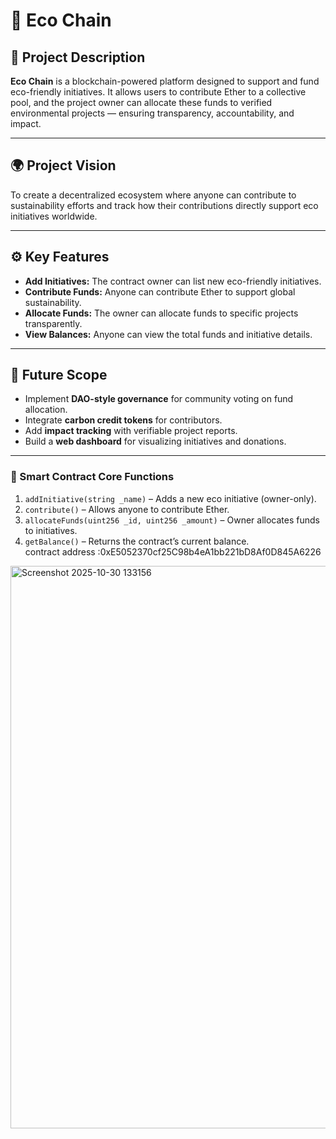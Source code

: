 # 🌱 Eco Chain

## 📘 Project Description
**Eco Chain** is a blockchain-powered platform designed to support and fund eco-friendly initiatives. It allows users to contribute Ether to a collective pool, and the project owner can allocate these funds to verified environmental projects — ensuring transparency, accountability, and impact.

---

## 🌍 Project Vision
To create a decentralized ecosystem where anyone can contribute to sustainability efforts and track how their contributions directly support eco initiatives worldwide.

---

## ⚙️ Key Features
- **Add Initiatives:** The contract owner can list new eco-friendly initiatives.
- **Contribute Funds:** Anyone can contribute Ether to support global sustainability.
- **Allocate Funds:** The owner can allocate funds to specific projects transparently.
- **View Balances:** Anyone can view the total funds and initiative details.

---

## 🚀 Future Scope
- Implement **DAO-style governance** for community voting on fund allocation.
- Integrate **carbon credit tokens** for contributors.
- Add **impact tracking** with verifiable project reports.
- Build a **web dashboard** for visualizing initiatives and donations.

---

### 🧠 Smart Contract Core Functions
1. `addInitiative(string _name)` – Adds a new eco initiative (owner-only).  
2. `contribute()` – Allows anyone to contribute Ether.  
3. `allocateFunds(uint256 _id, uint256 _amount)` – Owner allocates funds to initiatives.  
4. `getBalance()` – Returns the contract’s current balance.  
contract address :0xE5052370cf25C98b4eA1bb221bD8Af0D845A6226

<img width="1600" height="900" alt="Screenshot 2025-10-30 133156" src="https://github.com/user-attachments/assets/ed563400-581a-4ff9-b841-e6a3532f47bd" />

